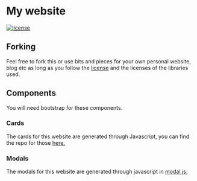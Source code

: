 # My website
 
[![license](https://img.shields.io/badge/license-MIT-blue)](LICENSE.md)

## Forking

Feel free to fork this or use bits and pieces for your own personal website, blog etc as long as you follow the [license](LICENSE.md) and the licenses of the libraries used.

## Components

You will need bootstrap for these components.

### Cards

The cards for this website are generated through Javascript, you can find the repo for those [here.](https://github.com/ravenlab/codecard)

### Modals

The modals for this website are generated through javascript in [modal.js.](js/modal.js)